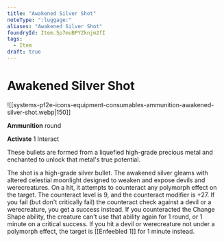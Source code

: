 ```yaml
---
title: "Awakened Silver Shot"
noteType: ":luggage:"
aliases: "Awakened Silver Shot"
foundryId: Item.5p7muBPYZknjm2fI
tags:
  - Item
draft: true
---
```


# Awakened Silver Shot
![[systems-pf2e-icons-equipment-consumables-ammunition-awakened-silver-shot.webp|150]]

**Ammunition** round

**Activate** 1 Interact

These bullets are formed from a liquefied high-grade precious metal and enchanted to unlock that metal's true potential.

The shot is a high-grade silver bullet. The awakened silver gleams with altered celestial moonlight designed to weaken and expose devils and werecreatures. On a hit, it attempts to counteract any polymorph effect on the target. The counteract level is 9, and the counteract modifier is +27. If you fail (but don't critically fail) the counteract check against a devil or a werecreature, you get a success instead. If you counteracted the Change Shape ability, the creature can't use that ability again for 1 round, or 1 minute on a critical success. If you hit a devil or werecreature not under a polymorph effect, the target is [[Enfeebled 1]] for 1 minute instead.
